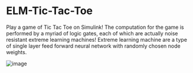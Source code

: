 # ELM-Tic-Tac-Toe

Play a game of Tic Tac Toe on Simulink! The computation for the game is performed by a myriad of logic gates, each of which are actually noise resistant extreme learning machines! Extreme learning machine are a type of single layer feed forward neural network with randomly chosen node weights.


![image](https://user-images.githubusercontent.com/72924413/216842513-2e7a8f71-de65-4ea2-8560-015fed0e83e1.png)

